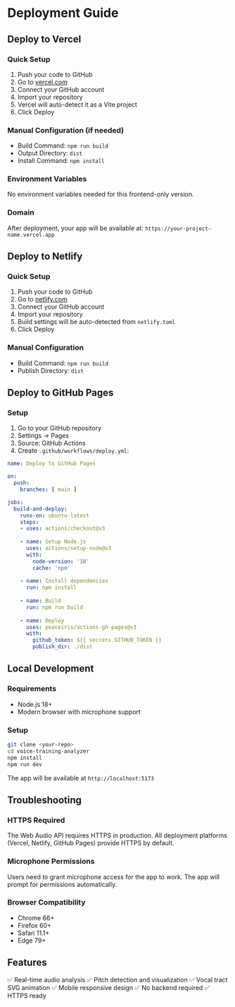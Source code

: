 # Deployment Guide

## Deploy to Vercel

### Quick Setup
1. Push your code to GitHub
2. Go to [vercel.com](https://vercel.com)
3. Connect your GitHub account
4. Import your repository
5. Vercel will auto-detect it as a Vite project
6. Click Deploy

### Manual Configuration (if needed)
- Build Command: `npm run build`
- Output Directory: `dist`
- Install Command: `npm install`

### Environment Variables
No environment variables needed for this frontend-only version.

### Domain
After deployment, your app will be available at:
`https://your-project-name.vercel.app`

## Deploy to Netlify

### Quick Setup
1. Push your code to GitHub
2. Go to [netlify.com](https://netlify.com)
3. Connect your GitHub account
4. Import your repository
5. Build settings will be auto-detected from `netlify.toml`
6. Click Deploy

### Manual Configuration
- Build Command: `npm run build`
- Publish Directory: `dist`

## Deploy to GitHub Pages

### Setup
1. Go to your GitHub repository
2. Settings → Pages
3. Source: GitHub Actions
4. Create `.github/workflows/deploy.yml`:

```yaml
name: Deploy to GitHub Pages

on:
  push:
    branches: [ main ]

jobs:
  build-and-deploy:
    runs-on: ubuntu-latest
    steps:
    - uses: actions/checkout@v3
    
    - name: Setup Node.js
      uses: actions/setup-node@v3
      with:
        node-version: '18'
        cache: 'npm'
    
    - name: Install dependencies
      run: npm install
    
    - name: Build
      run: npm run build
    
    - name: Deploy
      uses: peaceiris/actions-gh-pages@v3
      with:
        github_token: ${{ secrets.GITHUB_TOKEN }}
        publish_dir: ./dist
```

## Local Development

### Requirements
- Node.js 18+
- Modern browser with microphone support

### Setup
```bash
git clone <your-repo>
cd voice-training-analyzer
npm install
npm run dev
```

The app will be available at `http://localhost:5173`

## Troubleshooting

### HTTPS Required
The Web Audio API requires HTTPS in production. All deployment platforms (Vercel, Netlify, GitHub Pages) provide HTTPS by default.

### Microphone Permissions
Users need to grant microphone access for the app to work. The app will prompt for permissions automatically.

### Browser Compatibility
- Chrome 66+
- Firefox 60+
- Safari 11.1+
- Edge 79+

## Features

✅ Real-time audio analysis
✅ Pitch detection and visualization
✅ Vocal tract SVG animation
✅ Mobile responsive design
✅ No backend required
✅ HTTPS ready